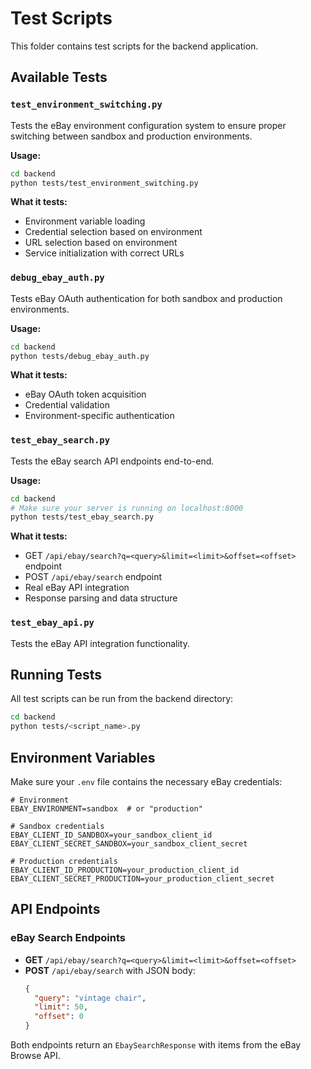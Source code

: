 # Test Scripts

This folder contains test scripts for the backend application.

## Available Tests

### `test_environment_switching.py`
Tests the eBay environment configuration system to ensure proper switching between sandbox and production environments.

**Usage:**
```bash
cd backend
python tests/test_environment_switching.py
```

**What it tests:**
- Environment variable loading
- Credential selection based on environment
- URL selection based on environment
- Service initialization with correct URLs

### `debug_ebay_auth.py`
Tests eBay OAuth authentication for both sandbox and production environments.

**Usage:**
```bash
cd backend
python tests/debug_ebay_auth.py
```

**What it tests:**
- eBay OAuth token acquisition
- Credential validation
- Environment-specific authentication

### `test_ebay_search.py`
Tests the eBay search API endpoints end-to-end.

**Usage:**
```bash
cd backend
# Make sure your server is running on localhost:8000
python tests/test_ebay_search.py
```

**What it tests:**
- GET `/api/ebay/search?q=<query>&limit=<limit>&offset=<offset>` endpoint
- POST `/api/ebay/search` endpoint
- Real eBay API integration
- Response parsing and data structure

### `test_ebay_api.py`
Tests the eBay API integration functionality.

## Running Tests

All test scripts can be run from the backend directory:

```bash
cd backend
python tests/<script_name>.py
```

## Environment Variables

Make sure your `.env` file contains the necessary eBay credentials:

```env
# Environment
EBAY_ENVIRONMENT=sandbox  # or "production"

# Sandbox credentials
EBAY_CLIENT_ID_SANDBOX=your_sandbox_client_id
EBAY_CLIENT_SECRET_SANDBOX=your_sandbox_client_secret

# Production credentials  
EBAY_CLIENT_ID_PRODUCTION=your_production_client_id
EBAY_CLIENT_SECRET_PRODUCTION=your_production_client_secret
```

## API Endpoints

### eBay Search Endpoints

- **GET** `/api/ebay/search?q=<query>&limit=<limit>&offset=<offset>`
- **POST** `/api/ebay/search` with JSON body:
  ```json
  {
    "query": "vintage chair",
    "limit": 50,
    "offset": 0
  }
  ```

Both endpoints return an `EbaySearchResponse` with items from the eBay Browse API. 